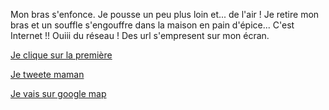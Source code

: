 Mon bras s'enfonce. Je pousse un peu plus loin et... de l'air !
Je retire mon bras et un souffle s'engouffre dans la maison en pain d'épice...
C'est Internet !! Ouiii du réseau ! Des url s'empresent sur mon écran.

[Je clique sur la première](https://www.youtube.com/watch?v=oHg5SJYRHA0)

[Je tweete maman](../../appel-maman/twitter/tweet.md)

[Je vais sur google map](google-map/localisation.md)